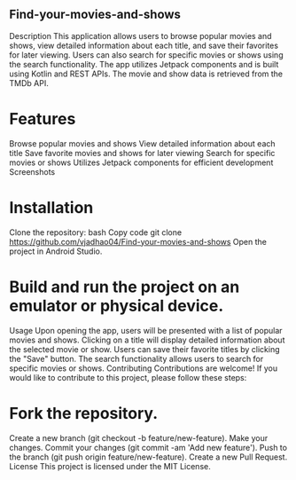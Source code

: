 
## Find-your-movies-and-shows

Description
This application allows users to browse popular movies and shows, view detailed information about each title, and save their favorites for later viewing. Users can also search for specific movies or shows using the search functionality. The app utilizes Jetpack components and is built using Kotlin and REST APIs. The movie and show data is retrieved from the TMDb API.

# Features
Browse popular movies and shows
View detailed information about each title
Save favorite movies and shows for later viewing
Search for specific movies or shows
Utilizes Jetpack components for efficient development
Screenshots


# Installation
Clone the repository:
bash
Copy code
git clone https://github.com/vjadhao04/Find-your-movies-and-shows 
Open the project in Android Studio.

# Build and run the project on an emulator or physical device.

Usage
Upon opening the app, users will be presented with a list of popular movies and shows.
Clicking on a title will display detailed information about the selected movie or show.
Users can save their favorite titles by clicking the "Save" button.
The search functionality allows users to search for specific movies or shows.
Contributing
Contributions are welcome! If you would like to contribute to this project, please follow these steps:

# Fork the repository.
Create a new branch (git checkout -b feature/new-feature).
Make your changes.
Commit your changes (git commit -am 'Add new feature').
Push to the branch (git push origin feature/new-feature).
Create a new Pull Request.
License
This project is licensed under the MIT License.

